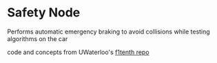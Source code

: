 # Safety Node
Performs automatic emergency braking to avoid collisions while testing algorithms on the car

code and concepts from UWaterloo's [f1tenth repo](https://github.com/CL2-UWaterloo/f1tenth_ws/tree/main/src/safety_node)

